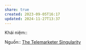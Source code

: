 ```yaml
---
share: true
created: 2023-09-05T16:17
updated: 2024-11-27T13:37
---
```

Khái niệm:: 

Nguồn:: [The Telemarketer Singularity](https://archive.ieet.org/articles/rinesi20150806.html)